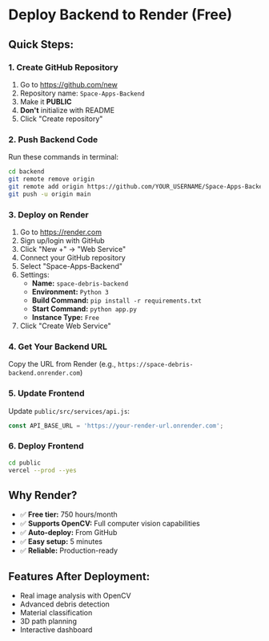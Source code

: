 # Deploy Backend to Render (Free)

## Quick Steps:

### 1. Create GitHub Repository
1. Go to https://github.com/new
2. Repository name: `Space-Apps-Backend`
3. Make it **PUBLIC**
4. **Don't** initialize with README
5. Click "Create repository"

### 2. Push Backend Code
Run these commands in terminal:

```bash
cd backend
git remote remove origin
git remote add origin https://github.com/YOUR_USERNAME/Space-Apps-Backend.git
git push -u origin main
```

### 3. Deploy on Render
1. Go to https://render.com
2. Sign up/login with GitHub
3. Click "New +" → "Web Service"
4. Connect your GitHub repository
5. Select "Space-Apps-Backend"
6. Settings:
   - **Name:** `space-debris-backend`
   - **Environment:** `Python 3`
   - **Build Command:** `pip install -r requirements.txt`
   - **Start Command:** `python app.py`
   - **Instance Type:** `Free`
7. Click "Create Web Service"

### 4. Get Your Backend URL
Copy the URL from Render (e.g., `https://space-debris-backend.onrender.com`)

### 5. Update Frontend
Update `public/src/services/api.js`:

```javascript
const API_BASE_URL = 'https://your-render-url.onrender.com';
```

### 6. Deploy Frontend
```bash
cd public
vercel --prod --yes
```

## Why Render?
- ✅ **Free tier:** 750 hours/month
- ✅ **Supports OpenCV:** Full computer vision capabilities
- ✅ **Auto-deploy:** From GitHub
- ✅ **Easy setup:** 5 minutes
- ✅ **Reliable:** Production-ready

## Features After Deployment:
- Real image analysis with OpenCV
- Advanced debris detection
- Material classification
- 3D path planning
- Interactive dashboard